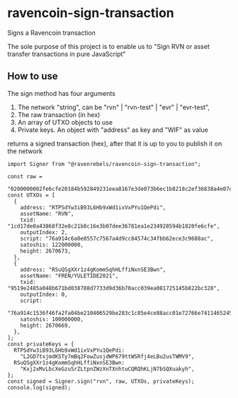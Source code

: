 # ravencoin-sign-transaction

Signs a Ravencoin transaction

The sole purpose of this project is to enable us to
"Sign RVN or asset transfer transactions in pure JavaScript"
 

## How to use

The sign method has four arguments
1) The network "string", can be "rvn" | "rvn-test" | "evr" | "evr-test",
2) The raw transaction (in hex)
3) An array of UTXO objects to use
4) Private keys. An object with "address" as key and "WIF" as value

returns a signed transaction (hex), after that it is up to you to publish it on the network
```
import Signer from "@ravenrebels/ravencoin-sign-transaction";

const raw =
  "0200000002fe6cfe20184b592849231eea8167e3de073b6ec1b8218c2ef36838a4e07dd11c0200000000ffffffff28c32b825b14251708ea39c0ac706bd3d933778d7838d01b678b045a48e219950000000000ffffffff0200000000000000003a76a91416014dfb02a07417cbf8c0366ee5ae0a29d5878f88acc01e72766e74114652454e2f59554c45544944453230323100e1f5050000000075000e2707000000001976a914c6a0e8557c7567a4d9cc84574c34fbb62ece3c9688ac00000000";
const UTXOs = [
  {
    address: "RTPSdYw3iB93L6Hb9xWd1ixVxPYu1QePdi",
    assetName: "RVN",
    txid: "1cd17de0a43868f32e8c21b8c16e3b07dee36781ea1e234928594b1820fe6cfe",
    outputIndex: 2,
    script: "76a914c6a0e8557c7567a4d9cc84574c34fbb62ece3c9688ac",
    satoshis: 122000000,
    height: 2670673,
  },
  {
    address: "RSuQSgXXr1z4gKommSqhHLffiNxnSE3Bwn",
    assetName: "FREN/YULETIDE2021",
    txid: "9519e2485a048b671bd038788d7733d9d36b70acc039ea081725145b822bc328",
    outputIndex: 0,
    script:
      "76a914c1536f46fa2fa04be210406529be283c1c85e4ce88acc01e72766e74114652454e2f59554c45544944453230323100e1f5050000000075",
    satoshis: 100000000,
    height: 2670669,
  },
];
const privateKeys = {
  RTPSdYw3iB93L6Hb9xWd1ixVxPYu1QePdi:
    "L2GD7txjmdKSTy7mBq2FowZusjdWP679ttWSRfj4eLBu2usTWMV9",
  RSuQSgXXr1z4gKommSqhHLffiNxnSE3Bwn:
    "Kxj2xMvLbcXeGzuSrZLtpnZWzXnTXnhtuCQRQhKLjN7bSQXuakyh",
};
const signed = Signer.sign("rvn", raw, UTXOs, privateKeys);
console.log(signed);


```

